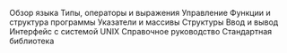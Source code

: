 Обзор языка
Типы, операторы и выражения
Управление
Функции и структура программы
Указатели и массивы
Структуры
Ввод и вывод
Интерфейс с системой UNIX
Справочное руководство
Стандартная библиотека